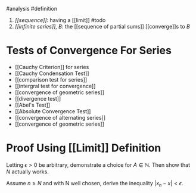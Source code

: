 
#analysis #definition 
1. *[[sequence]]*: having a [[limit]] #todo
2. *[[infinite series]]*, $B$: the [[sequence of partial sums]] [[converge]]s to $B$

# Tests of Convergence For Series
- [[Cauchy Criterion]] for series
- [[Cauchy Condensation Test]]
- [[comparison test for series]]
- [[intergral test for convergence]]
- [[convergence of geometric series]]
- [[divergence test]]
- [[Abel's Test]]
- [[Absolute Convergence Test]]
- [[convergence of alternating series]]
- [[convergence of geometric series]]

# Proof Using [[Limit]] Definition
Letting $\epsilon > 0$ be arbitrary, demonstrate a choice for $A \in \mathbb{N}$. Then show that $N$ actually works.

Assume $n \geq N$ and with N well chosen, derive the inequality $|x_n - x| < \epsilon$.